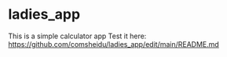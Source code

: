 # ladies_app

This is a simple calculator app
Test it here: https://github.com/comsheidu/ladies_app/edit/main/README.md

